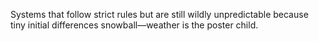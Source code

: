 Systems that follow strict rules but are still wildly unpredictable because tiny initial differences snowball—weather is the poster child.
